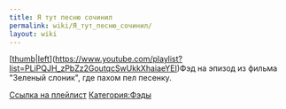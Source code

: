 ```yaml
---
title: Я тут песню сочинил
permalink: wiki/Я_тут_песню_сочинил/
layout: wiki
---
```


[[thumb\|left](Файл:2017-12-01_23-13-42.png "wikilink")](https://www.youtube.com/playlist?list=PLiPQJH_zPbZz2GoutqcSwUkkXhaiaeYEI)Фэд
на эпизод из фильма "Зеленый слоник", где пахом пел песенку. 

[Ссылка на
плейлист](https://www.youtube.com/playlist?list=PLiPQJH_zPbZz2GoutqcSwUkkXhaiaeYEI)
[Категория:Фэды](Категория:Фэды "wikilink")
